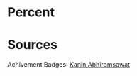 # Percent

# Sources
Achivement Badges: [Kanin Abhiromsawat](https://www.vecteezy.com/vector-art/685220-winning-elements-thin-line-icons)
